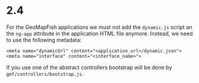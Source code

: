 # 2.4

For the GeoMapFish applications we must not add the `dynamic.js` script  an the `ng-app` attribute in
the application HTML file anymore. Instead, we need to use the following metadata:
```
<meta name="dynamicUrl" content="<application_url>/dynamic.json">
<meta name="interface" content="<interface_name>">
```
If you use one of the abstract controllers bootstrap will be done by `gmf/controllers/bootstrap.js`.

